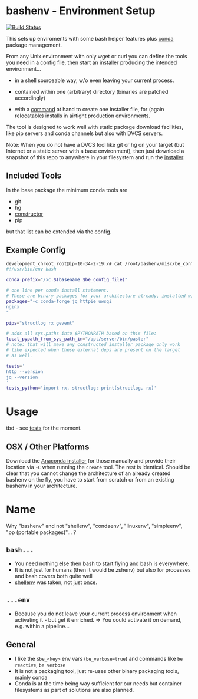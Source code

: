 # bashenv - Environment Setup

[![Build Status](https://travis-ci.org/axiros/bashenv.svg?branch=master)](https://travis-ci.org/axiros/bashenv)

This sets up enviroments with some bash helper features plus [conda](https://anaconda.org/) package management.

From any Unix environment with only wget or curl you can define the tools you
need in a config file, then start an installer producing the intended environment...

- in a shell sourceable way, w/o even leaving your current process.

- contained within one (arbitrary) directory (binaries are patched accordingly)

- with a [command][constructor] at hand to create one installer file,
  for (again relocatable) installs in airtight production environments.


The tool is designed to work well with static package download facilities, like pip servers and conda channels but also with DVCS servers.

Note: When you do not have a DVCS tool like git or hg on your target (but Internet or a static server with a base environment), then just download a snapshot of this repo to anywhere in your filesystem and run the [installer](misc/create_bashenv/create).




## Included Tools

In the base package the minimum conda tools are

- git
- hg
- [constructor][constructor]
- pip

but that list can be extended via the config.

## Example Config

```bash
development_chroot root@ip-10-34-2-19:/# cat /root/bashenv/misc/be_configs/reactive_python2.7
#!/usr/bin/env bash

conda_prefix="/xc.$(basename $be_config_file)"

# one line per conda install statement.
# These are binary packages for your architecture already, installed within the prefix:
packages="-c conda-forge jq httpie uwsgi
nginx
"

pips="structlog rx gevent"

# adds all sys.paths into $PYTHONPATH based on this file:
local_pypath_from_sys_path_in="/opt/server/bin/paster"
# note: that will make any constructed installer package only work
# like expected when these external deps are present on the target
# as well.

tests='
http --version
jq --version
'
tests_python='import rx, structlog; print(structlog, rx)'
```


# Usage

tbd - see [tests](tests/controller.sh) for the moment.

## OSX / Other Platforms

Download the [Anaconda installer](https://conda.io/miniconda.html) for those manually and provide their location via `-C` when running the `create` tool.
The rest is identical. Should be clear that you cannot change the architecture of an already created bashenv on the fly, you have to start from scratch or from an existing bashenv in your architecture.


# Name
Why "bashenv" and not "shellenv", "condaenv", "linuxenv", "simpleenv", "pp (portable packages)"... ?

## `bash...`
- You need nothing else then bash to start flying and bash is everywhere. 
- It is not just for humans (then it would be zshenv) but also for processes and bash covers both quite well
- [shellenv](https://github.com/aspiers/shell-env) was taken, not just [once](https://www.google.de/search?q=github+shellenv).

## `...env`
- Because you do not leave your current process environment when activating it - but get it enriched.
=> You could activate it on demand, e.g. within a pipeline...

## General
- I like the `$be_<key>` env vars (`be_verbose=true`) and commands like `be reactive`, `be verbose`
- It is not a packaging tool, just re-uses other binary packaging tools, mainly conda
- Conda is at the time being way sufficient for our needs but container filesystems as part of solutions are also planned.




[constructor]: https://tech.zegami.com/conda-constructor-tutorial-make-your-python-code-easy-to-install-cross-platform-f0c1f3096ae4 
